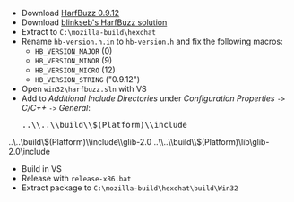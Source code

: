  * Download [HarfBuzz 0.9.12](http://cgit.freedesktop.org/harfbuzz/snapshot/harfbuzz-0.9.12.zip)
 * Download [blinkseb's HarfBuzz solution](https://github.com/blinkseb/harfbuzz)
 * Extract to `C:\mozilla-build\hexchat`
 * Rename `hb-version.h.in` to `hb-version.h` and fix the following macros:
	* `HB_VERSION_MAJOR` (0)
	* `HB_VERSION_MINOR` (9)
	* `HB_VERSION_MICRO` (12)
	* `HB_VERSION_STRING` ("0.9.12")
 * Open `win32\harfbuzz.sln` with VS
 * Add to _Additional Include Directories_ under _Configuration Properties_ `->` _C/C++_ `->` _General_:
	<pre>..\\..\\build\\$(Platform)\\include
..\\..\\build\\$(Platform)\\include\\glib-2.0
..\\..\\build\\$(Platform)\\lib\\glib-2.0\\include</pre>
 * Build in VS
 * Release with `release-x86.bat`
 * Extract package to `C:\mozilla-build\hexchat\build\Win32`

